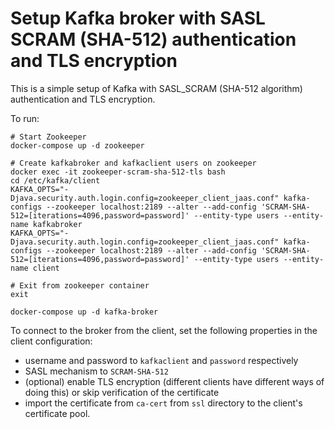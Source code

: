 # Setup Kafka broker with SASL SCRAM (SHA-512) authentication and TLS encryption

This is a simple setup of Kafka with SASL_SCRAM (SHA-512 algorithm) authentication and TLS encryption.

To run:
```shell
# Start Zookeeper
docker-compose up -d zookeeper

# Create kafkabroker and kafkaclient users on zookeeper
docker exec -it zookeeper-scram-sha-512-tls bash
cd /etc/kafka/client
KAFKA_OPTS="-Djava.security.auth.login.config=zookeeper_client_jaas.conf" kafka-configs --zookeeper localhost:2189 --alter --add-config 'SCRAM-SHA-512=[iterations=4096,password=password]' --entity-type users --entity-name kafkabroker
KAFKA_OPTS="-Djava.security.auth.login.config=zookeeper_client_jaas.conf" kafka-configs --zookeeper localhost:2189 --alter --add-config 'SCRAM-SHA-512=[iterations=4096,password=password]' --entity-type users --entity-name client

# Exit from zookeeper container
exit

docker-compose up -d kafka-broker
```

To connect to the broker from the client, set the following properties in the client configuration:

* username and password to `kafkaclient` and `password` respectively
* SASL mechanism to `SCRAM-SHA-512`
* (optional) enable TLS encryption (different clients have different ways of doing this) or skip verification of the certificate
* import the certificate from `ca-cert` from `ssl` directory to the client's certificate pool.